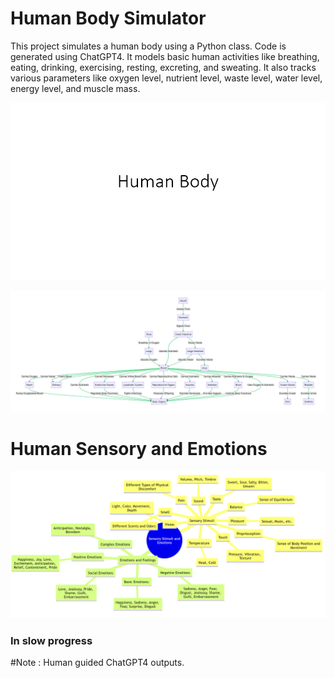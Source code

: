 ﻿# Human Body Simulator

This project simulates a human body using a Python class. Code is generated using ChatGPT4. It models basic human activities like breathing, eating, drinking, exercising, resting, excreting, and sweating. It also tracks various parameters like oxygen level, nutrient level, waste level, water level, energy level, and muscle mass.

![Human Body Simulation](slides.gif)

 ![Human Body Flowchart](img/human_body_flowchart.png)

 # Human Sensory and Emotions
 
 ![Human Emotions Mindmap](img/sensory_emotions_mindmap.png)

### In slow progress

#Note : Human guided ChatGPT4 outputs.
